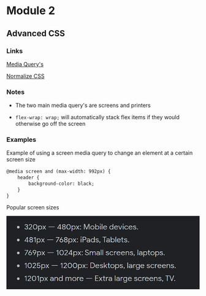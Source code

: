 # Module 2

## Advanced CSS

### Links

[Media Query's](https://www.w3schools.com/css/css3_mediaqueries.asp)

[Normalize CSS](https://necolas.github.io/normalize.css/)

### Notes

- The two main media query's are screens and printers

- `flex-wrap: wrap;` will automatically stack flex items if they would otherwise go off the screen

### Examples

Example of using a screen media query to change an element at a certain screen size

```
@media screen and (max-width: 992px) {
    header {
        background-color: black;
    }
}
```

Popular screen sizes

![](image.png)